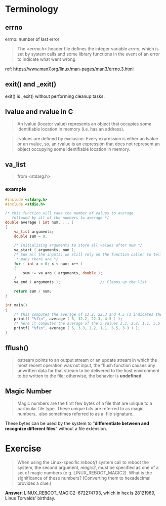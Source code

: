 # Terminology
## errno
errno: number of last error

> The _<errno.h>_ header file defines the integer variable _errno_,
       which is set by system calls and some library functions in the
       event of an error to indicate what went wrong.

ref: https://www.man7.org/linux/man-pages/man3/errno.3.html


## exit() and \_exit()
exit() is \_exit() without performing cleanup tasks.


## lvalue and rvalue in C
> An lvalue (locator value) represents an object that occupies some identifiable location in memory (i.e. has an address).

> rvalues are defined by exclusion. Every expression is either an lvalue or an rvalue, so, an rvalue is an expression that does not represent an object occupying some identifiable location in memory.

## va_list
> from <stdarg.h>

### example
```c
#include <stdarg.h>
#include <stdio.h>
 
/* this function will take the number of values to average
   followed by all of the numbers to average */
double average ( int num, ... )
{
    va_list arguments;                     
    double sum = 0;
 
    /* Initializing arguments to store all values after num */
    va_start ( arguments, num );           
    /* Sum all the inputs; we still rely on the function caller to tell us how
     * many there are */
    for ( int x = 0; x < num; x++ )        
    {
        sum += va_arg ( arguments, double ); 
    }
    va_end ( arguments );                  // Cleans up the list
 
    return sum / num;                      
}
 
int main()
{
    /* this computes the average of 13.2, 22.3 and 4.5 (3 indicates the number of values to average) */
    printf( "%f\n", average ( 3, 12.2, 22.3, 4.5 ) );
    /* here it computes the average of the 5 values 3.3, 2.2, 1.1, 5.5 and 3.3 */
    printf( "%f\n", average ( 5, 3.3, 2.2, 1.1, 5.5, 3.3 ) );
}
```

## fflush()
> ostream points to an output stream or an update stream in which the most recent operation was not input, the fflush function causes any unwritten data for that stream to be delivered to the host environment to be written to the file; otherwise, the behavior is **undefined**.

## Magic Number
>  Magic numbers are the first few bytes of a file that are unique to a particular file type. These unique bits are referred to as magic numbers,  also sometimes referred to as a  file signature.

These bytes can be used by the system to “**differentiate between and recognize different files**” without a file extension.

# Exercise
> When using the Linux-specific *reboot()* system call to reboot the system, the second argument, *magic2*, must be specified as one of a set of magic numbers (e.g. LINUX_REBOOT_MAGIC2). What is the significance of these numbers? (Converting them to hexadecimal provides a clue.)

**Answer**:
LINUX_REBOOT_MAGIC2: 672274793, which in hex is 28121969, Linus Torvalds' birthday.

